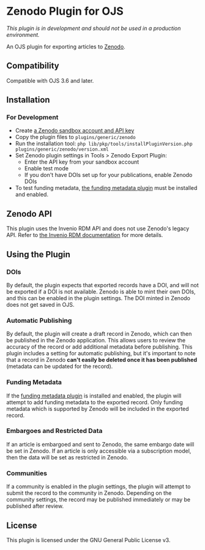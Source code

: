 # Zenodo Plugin for OJS

_This plugin is in development and should not be used in a production environment._

An OJS plugin for exporting articles to [Zenodo](https://zenodo.org/).

## Compatibility

Compatible with OJS 3.6 and later.

## Installation

### For Development

- Create [a Zenodo sandbox account and API key](https://sandbox.zenodo.org)
- Copy the plugin files to `plugins/generic/zenodo`
- Run the installation tool: `php lib/pkp/tools/installPluginVersion.php plugins/generic/zenodo/version.xml`
- Set Zenodo plugin settings in Tools > Zenodo Export Plugin:
  - Enter the API key from your sandbox account
  - Enable test mode
  - If you don't have DOIs set up for your publications, enable Zenodo DOIs
- To test funding metadata, [the funding metadata plugin](https://github.com/ajnyga/funding) must be installed and enabled.

## Zenodo API

This plugin uses the Invenio RDM API and does not use Zenodo's legacy API. Refer to
[the Invenio RDM documentation](https://inveniordm.docs.cern.ch/reference/rest_api_index/) for more details.

## Using the Plugin

### DOIs

By default, the plugin expects that exported records have a DOI, and will not be exported if a DOI
is not available. Zenodo is able to mint their own DOIs, and this can be enabled in the plugin settings.
The DOI minted in Zenodo does not get saved in OJS.

### Automatic Publishing

By default, the plugin will create a draft record in Zenodo, which can then be published in the Zenodo application.
This allows users to review the accuracy of the record or add additional metadata before publishing. This plugin includes
a setting for automatic publishing, but it's important to note that a record in Zenodo
**can't easily be deleted once it has been published** (metadata can be updated for the record).

### Funding Metadata

If the [funding metadata plugin](https://github.com/ajnyga/funding) is installed and enabled, the plugin will
attempt to add funding metadata to the exported record. Only funding metadata which is supported by Zenodo will be
included in the exported record.

### Embargoes and Restricted Data

If an article is embargoed and sent to Zenodo, the same embargo date will be set in Zenodo. If an article is
only accessible via a subscription model, then the data will be set as restricted in Zenodo.

### Communities

If a community is enabled in the plugin settings, the plugin will attempt to submit the record to the community in
Zenodo. Depending on the community settings, the record may be published immediately or may be published after
review.

## License

This plugin is licensed under the GNU General Public License v3.
